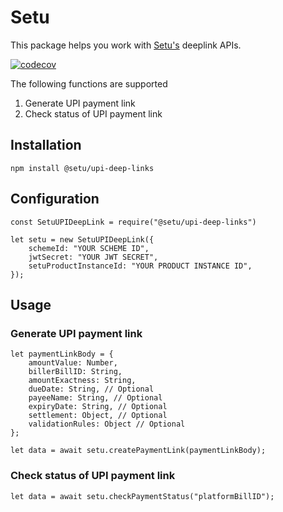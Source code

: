 # Setu

This package helps you work with [Setu's](https://setu.co) deeplink APIs.

[![codecov](https://codecov.io/gh/SetuHQ/npm-upi-deep-links/branch/master/graph/badge.svg)](https://codecov.io/gh/SetuHQ/npm-upi-deep-links)

The following functions are supported

1. Generate UPI payment link
2. Check status of UPI payment link

## Installation

```
npm install @setu/upi-deep-links
```

## Configuration

```
const SetuUPIDeepLink = require("@setu/upi-deep-links")

let setu = new SetuUPIDeepLink({
    schemeId: "YOUR SCHEME ID",
    jwtSecret: "YOUR JWT SECRET",
    setuProductInstanceId: "YOUR PRODUCT INSTANCE ID",
});
```

## Usage

### Generate UPI payment link

```
let paymentLinkBody = {
    amountValue: Number,
    billerBillID: String,
    amountExactness: String,
    dueDate: String, // Optional
    payeeName: String, // Optional
    expiryDate: String, // Optional
    settlement: Object, // Optional
    validationRules: Object // Optional
};

let data = await setu.createPaymentLink(paymentLinkBody);
```

### Check status of UPI payment link

```
let data = await setu.checkPaymentStatus("platformBillID");
```
